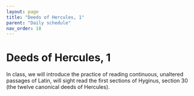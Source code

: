 ```yaml
---
layout: page
title: "Deeds of Hercules, 1"
parent: "Daily schedule"
nav_order: 18
---
```



# Deeds of Hercules, 1 


In class, we will introduce the practice of reading continuous, unaltered passages of Latin, will sight read the first sections of  Hyginus, section 30 (the twelve canonical deeds of Hercules).

